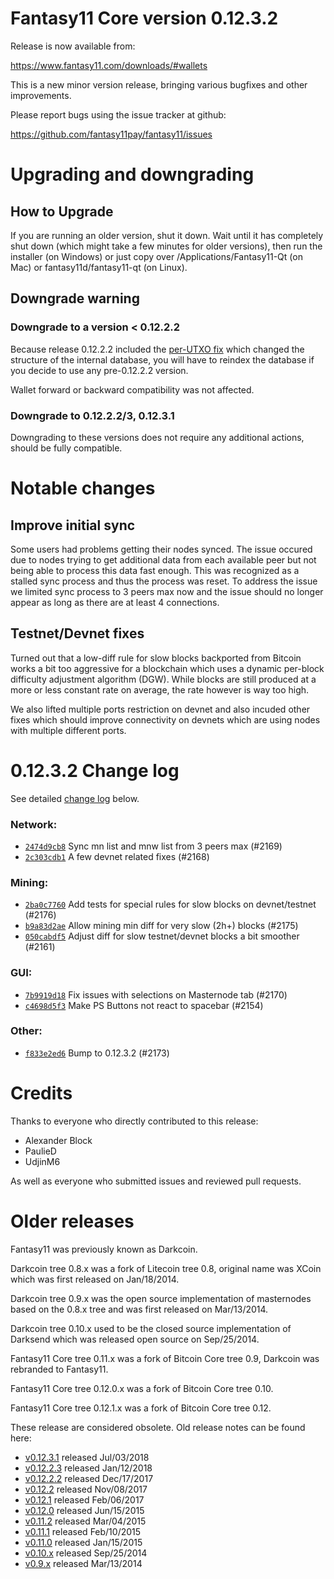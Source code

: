 Fantasy11 Core version 0.12.3.2
==========================

Release is now available from:

  <https://www.fantasy11.com/downloads/#wallets>

This is a new minor version release, bringing various bugfixes and other
improvements.

Please report bugs using the issue tracker at github:

  <https://github.com/fantasy11pay/fantasy11/issues>


Upgrading and downgrading
=========================

How to Upgrade
--------------

If you are running an older version, shut it down. Wait until it has completely
shut down (which might take a few minutes for older versions), then run the
installer (on Windows) or just copy over /Applications/Fantasy11-Qt (on Mac) or
fantasy11d/fantasy11-qt (on Linux).

Downgrade warning
-----------------

### Downgrade to a version < 0.12.2.2

Because release 0.12.2.2 included the [per-UTXO fix](release-notes/fantasy11/release-notes-0.12.2.2.md#per-utxo-fix)
which changed the structure of the internal database, you will have to reindex
the database if you decide to use any pre-0.12.2.2 version.

Wallet forward or backward compatibility was not affected.

### Downgrade to 0.12.2.2/3, 0.12.3.1

Downgrading to these versions does not require any additional actions, should be
fully compatible.


Notable changes
===============

Improve initial sync
--------------------

Some users had problems getting their nodes synced. The issue occured due to nodes trying to
get additional data from each available peer but not being able to process this data fast enough.
This was recognized as a stalled sync process and thus the process was reset. To address the issue
we limited sync process to 3 peers max now and the issue should no longer appear as long as there
are at least 4 connections.

Testnet/Devnet fixes
--------------------

Turned out that a low-diff rule for slow blocks backported from Bitcoin works a bit too aggressive for
a blockchain which uses a dynamic per-block difficulty adjustment algorithm (DGW). While blocks are still
produced at a more or less constant rate on average, the rate however is way too high.

We also lifted multiple ports restriction on devnet and also incuded other fixes which should improve
connectivity on devnets which are using nodes with multiple different ports.


0.12.3.2 Change log
===================

See detailed [change log](https://github.com/fantasy11pay/fantasy11/compare/v0.12.3.1...fantasy11pay:v0.12.3.2) below.

### Network:
- [`2474d9cb8`](https://github.com/fantasy11pay/fantasy11/commit/2474d9cb8) Sync mn list and mnw list from 3 peers max (#2169)
- [`2c303cdb1`](https://github.com/fantasy11pay/fantasy11/commit/2c303cdb1) A few devnet related fixes (#2168)

### Mining:
- [`2ba0c7760`](https://github.com/fantasy11pay/fantasy11/commit/2ba0c7760) Add tests for special rules for slow blocks on devnet/testnet (#2176)
- [`b9a83d2ae`](https://github.com/fantasy11pay/fantasy11/commit/b9a83d2ae) Allow mining min diff for very slow (2h+) blocks (#2175)
- [`050cabdf5`](https://github.com/fantasy11pay/fantasy11/commit/050cabdf5) Adjust diff for slow testnet/devnet blocks a bit smoother (#2161)

### GUI:
- [`7b9919d18`](https://github.com/fantasy11pay/fantasy11/commit/7b9919d18) Fix issues with selections on Masternode tab (#2170)
- [`c4698d5f3`](https://github.com/fantasy11pay/fantasy11/commit/c4698d5f3) Make PS Buttons not react to spacebar (#2154)

### Other:
- [`f833e2ed6`](https://github.com/fantasy11pay/fantasy11/commit/f833e2ed6) Bump to 0.12.3.2 (#2173)


Credits
=======

Thanks to everyone who directly contributed to this release:

- Alexander Block
- PaulieD
- UdjinM6

As well as everyone who submitted issues and reviewed pull requests.


Older releases
==============

Fantasy11 was previously known as Darkcoin.

Darkcoin tree 0.8.x was a fork of Litecoin tree 0.8, original name was XCoin
which was first released on Jan/18/2014.

Darkcoin tree 0.9.x was the open source implementation of masternodes based on
the 0.8.x tree and was first released on Mar/13/2014.

Darkcoin tree 0.10.x used to be the closed source implementation of Darksend
which was released open source on Sep/25/2014.

Fantasy11 Core tree 0.11.x was a fork of Bitcoin Core tree 0.9,
Darkcoin was rebranded to Fantasy11.

Fantasy11 Core tree 0.12.0.x was a fork of Bitcoin Core tree 0.10.

Fantasy11 Core tree 0.12.1.x was a fork of Bitcoin Core tree 0.12.

These release are considered obsolete. Old release notes can be found here:

- [v0.12.3.1](https://github.com/fantasy11pay/fantasy11/blob/master/doc/release-notes/fantasy11/release-notes-0.12.3.1.md) released Jul/03/2018
- [v0.12.2.3](https://github.com/fantasy11pay/fantasy11/blob/master/doc/release-notes/fantasy11/release-notes-0.12.2.3.md) released Jan/12/2018
- [v0.12.2.2](https://github.com/fantasy11pay/fantasy11/blob/master/doc/release-notes/fantasy11/release-notes-0.12.2.2.md) released Dec/17/2017
- [v0.12.2](https://github.com/fantasy11pay/fantasy11/blob/master/doc/release-notes/fantasy11/release-notes-0.12.2.md) released Nov/08/2017
- [v0.12.1](https://github.com/fantasy11pay/fantasy11/blob/master/doc/release-notes/fantasy11/release-notes-0.12.1.md) released Feb/06/2017
- [v0.12.0](https://github.com/fantasy11pay/fantasy11/blob/master/doc/release-notes/fantasy11/release-notes-0.12.0.md) released Jun/15/2015
- [v0.11.2](https://github.com/fantasy11pay/fantasy11/blob/master/doc/release-notes/fantasy11/release-notes-0.11.2.md) released Mar/04/2015
- [v0.11.1](https://github.com/fantasy11pay/fantasy11/blob/master/doc/release-notes/fantasy11/release-notes-0.11.1.md) released Feb/10/2015
- [v0.11.0](https://github.com/fantasy11pay/fantasy11/blob/master/doc/release-notes/fantasy11/release-notes-0.11.0.md) released Jan/15/2015
- [v0.10.x](https://github.com/fantasy11pay/fantasy11/blob/master/doc/release-notes/fantasy11/release-notes-0.10.0.md) released Sep/25/2014
- [v0.9.x](https://github.com/fantasy11pay/fantasy11/blob/master/doc/release-notes/fantasy11/release-notes-0.9.0.md) released Mar/13/2014


